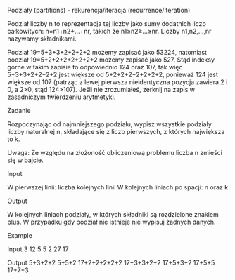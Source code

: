 Podziały (partitions) - rekurencja/iteracja (recurrence/iteration)

Podział liczby n to reprezentacja tej liczby jako sumy dodatnich liczb całkowitych: n=n1+n2+...+nr, takich że n1≥n2≥...≥nr. Liczby n1,n2,...,nr nazywamy składnikami.

Podział 19=5+3+3+2+2+2+2 możemy zapisać jako 53224, natomiast podział 19=5+2+2+2+2+2+2+2 możemy zapisać jako 527.
Stąd indeksy górne w takim zapisie to odpowiednio 124 oraz 107, tak więc 5+3+3+2+2+2+2 jest większe od 5+2+2+2+2+2+2+2, 
ponieważ 124 jest większe od 107 (patrząc z lewej pierwsza nieidentyczna pozycja zawiera 2 i 0, a 2>0, stąd 124>107).
Jeśli nie zrozumiałeś, zerknij na zapis w zasadniczym twierdzeniu arytmetyki.

Zadanie

Rozpoczynając od najmniejszego podziału, wypisz wszystkie podziały liczby naturalnej n, składające się z liczb pierwszych, z których największa to k. 

Uwaga:
Ze względu na złożoność obliczeniową problemu liczba n zmieści się w bajcie.

Input

W pierwszej linii: liczba kolejnych linii
W kolejnych liniach po spacji: n oraz k

Output

W kolejnych liniach podziały, w których składniki są rozdzielone znakiem plus. W przypadku gdy podział nie istnieje nie wypisuj żadnych danych.

Example

Input
3
12 5
5 2
27 17

Output
5+3+2+2
5+5+2
17+2+2+2+2+2
17+3+3+2+2
17+5+3+2
17+5+5
17+7+3

